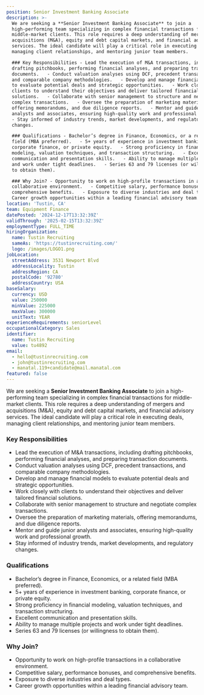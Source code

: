 ```yaml
---
position: Senior Investment Banking Associate
description: >-
  We are seeking a **Senior Investment Banking Associate** to join a
  high-performing team specializing in complex financial transactions for
  middle-market clients. This role requires a deep understanding of mergers and
  acquisitions (M&A), equity and debt capital markets, and financial advisory
  services. The ideal candidate will play a critical role in executing deals,
  managing client relationships, and mentoring junior team members.

  ### Key Responsibilities - Lead the execution of M&A transactions, including
  drafting pitchbooks, performing financial analyses, and preparing transaction
  documents.   - Conduct valuation analyses using DCF, precedent transactions,
  and comparable company methodologies.   - Develop and manage financial models
  to evaluate potential deals and strategic opportunities.   - Work closely with
  clients to understand their objectives and deliver tailored financial
  solutions.   - Collaborate with senior management to structure and negotiate
  complex transactions.   - Oversee the preparation of marketing materials,
  offering memorandums, and due diligence reports.   - Mentor and guide junior
  analysts and associates, ensuring high-quality work and professional growth.  
  - Stay informed of industry trends, market developments, and regulatory
  changes.  

  ### Qualifications - Bachelor’s degree in Finance, Economics, or a related
  field (MBA preferred).   - 5+ years of experience in investment banking,
  corporate finance, or private equity.   - Strong proficiency in financial
  modeling, valuation techniques, and transaction structuring.   - Excellent
  communication and presentation skills.   - Ability to manage multiple projects
  and work under tight deadlines.   - Series 63 and 79 licenses (or willingness
  to obtain them).  

  ### Why Join? - Opportunity to work on high-profile transactions in a
  collaborative environment.   - Competitive salary, performance bonuses, and
  comprehensive benefits.   - Exposure to diverse industries and deal types.   -
  Career growth opportunities within a leading financial advisory team.
location: 'Tustin, CA'
team: Equipment Finance
datePosted: '2024-12-17T13:32:39Z'
validThrough: '2025-02-15T13:32:39Z'
employmentType: FULL_TIME
hiringOrganization:
  name: Tustin Recruiting
  sameAs: 'https://tustinrecruiting.com/'
  logo: /images/LOGO1.png
jobLocation:
  streetAddress: 3531 Newport Blvd
  addressLocality: Tustin
  addressRegion: CA
  postalCode: '92780'
  addressCountry: USA
baseSalary:
  currency: USD
  value: 250000
  minValue: 225000
  maxValue: 300000
  unitText: YEAR
experienceRequirements: seniorLevel
occupationalCategory: Sales
identifier:
  name: Tustin Recruiting
  value: tu4892
email:
  - hello@tustinrecruiting.com
  - john@tustinrecruiting.com
  - manatal.119+candidate@mail.manatal.com
featured: false
---
```


We are seeking a **Senior Investment Banking Associate** to join a high-performing team specializing in complex financial transactions for middle-market clients. This role requires a deep understanding of mergers and acquisitions (M&A), equity and debt capital markets, and financial advisory services. The ideal candidate will play a critical role in executing deals, managing client relationships, and mentoring junior team members.

### Key Responsibilities
- Lead the execution of M&A transactions, including drafting pitchbooks, performing financial analyses, and preparing transaction documents.  
- Conduct valuation analyses using DCF, precedent transactions, and comparable company methodologies.  
- Develop and manage financial models to evaluate potential deals and strategic opportunities.  
- Work closely with clients to understand their objectives and deliver tailored financial solutions.  
- Collaborate with senior management to structure and negotiate complex transactions.  
- Oversee the preparation of marketing materials, offering memorandums, and due diligence reports.  
- Mentor and guide junior analysts and associates, ensuring high-quality work and professional growth.  
- Stay informed of industry trends, market developments, and regulatory changes.  

### Qualifications
- Bachelor’s degree in Finance, Economics, or a related field (MBA preferred).  
- 5+ years of experience in investment banking, corporate finance, or private equity.  
- Strong proficiency in financial modeling, valuation techniques, and transaction structuring.  
- Excellent communication and presentation skills.  
- Ability to manage multiple projects and work under tight deadlines.  
- Series 63 and 79 licenses (or willingness to obtain them).  

### Why Join?
- Opportunity to work on high-profile transactions in a collaborative environment.  
- Competitive salary, performance bonuses, and comprehensive benefits.  
- Exposure to diverse industries and deal types.  
- Career growth opportunities within a leading financial advisory team. 
